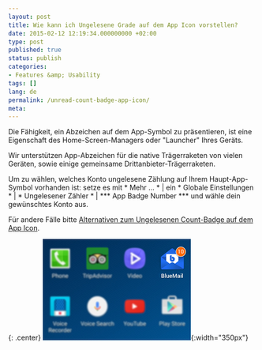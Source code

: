 ```yaml
---
layout: post
title: Wie kann ich Ungelesene Grade auf dem App Icon vorstellen?
date: 2015-02-12 12:19:34.000000000 +02:00
type: post
published: true
status: publish
categories:
- Features &amp; Usability
tags: []
lang: de
permalink: /unread-count-badge-app-icon/
meta:
---
```


Die Fähigkeit, ein Abzeichen auf dem App-Symbol zu präsentieren, ist eine Eigenschaft des Home-Screen-Managers oder "Launcher" Ihres Geräts.

Wir unterstützen App-Abzeichen für die native Trägerraketen von vielen Geräten, sowie einige gemeinsame Drittanbieter-Trägerraketen.

Um zu wählen, welches Konto ungelesene Zählung auf Ihrem Haupt-App-Symbol vorhanden ist: setze es mit * Mehr ... * \| ein * Globale Einstellungen * \| * Ungelesener Zähler * \| *** App Badge Number *** und wähle dein gewünschtes Konto aus.

Für andere Fälle bitte [Alternativen zum Ungelesenen Count-Badge auf dem App Icon](/alternatives-unread-count-badge/).

{: .center}
![](/assets/badge_Blue_Mail.jpg){:width="350px"}
